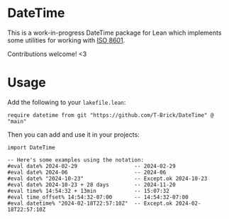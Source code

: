 # DateTime

This is a work-in-progress DateTime package for Lean which implements some
utilities for working with [ISO 8601](https://en.wikipedia.org/wiki/ISO_8601).

Contributions welcome! <3

# Usage

Add the following to your `lakefile.lean`:

```lean
require datetime from git "https://github.com/T-Brick/DateTime" @ "main"
```

Then you can add and use it in your projects:

```lean
import DateTime

-- Here's some examples using the notation:
#eval date% 2024-02-29                  -- 2024-02-29
#eval date% 2024-06                     -- 2024-06
#eval date% "2024-10-23"                -- Except.ok 2024-10-23
#eval date% 2024-10-23 + 28 days        -- 2024-11-20
#eval time% 14:54:32 + 13min            -- 15:07:32
#eval time_offset% 14:54:32-07:00       -- 14:54:32-07:00
#eval datetime% "2024-02-18T22:57:10Z"  -- Except.ok 2024-02-18T22:57:10Z
```

